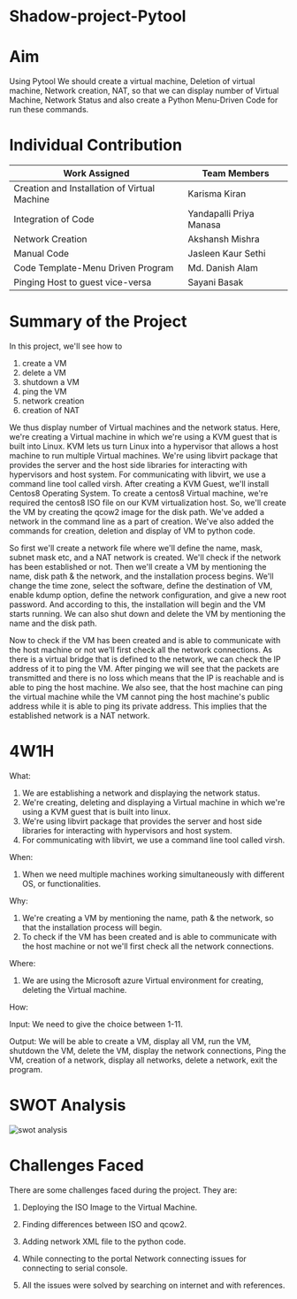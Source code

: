 # Shadow-project-Pytool

# Aim 
Using Pytool We should create a virtual machine, Deletion of virtual machine, Network creation, NAT, so that we can display number of Virtual Machine, Network Status and also create a Python Menu-Driven Code for run these commands.
# Individual Contribution
| Work Assigned | Team Members  |
| ------------- | ------------- |
| Creation and Installation of Virtual Machine  | Karisma Kiran  |
| Integration of Code  | Yandapalli Priya Manasa  |
| Network Creation  |  Akshansh Mishra  |
| Manual Code   |  Jasleen Kaur Sethi  |
| Code Template-Menu Driven Program  |  Md. Danish Alam  |
| Pinging Host to guest vice-versa  | Sayani Basak  |

# Summary of the Project
In this project, we'll see how to 
1. create a VM
2. delete a VM
3. shutdown a VM
4. ping the VM
5. network creation
6. creation of NAT

We thus display number of Virtual machines and the network status. Here, we're creating a Virtual machine in which we're using a KVM guest that is built into Linux. KVM lets us turn Linux into a hypervisor that allows a host machine to run multiple Virtual machines. We're using libvirt package that provides the server and the host side libraries for interacting with hypervisors and host system. For communicating with libvirt, we use a command line tool called virsh. After creating a KVM Guest, we'll install Centos8 Operating System. To create a centos8 Virtual machine, we're required the centos8 ISO file on our KVM virtualization host. So, we'll create the VM by creating the qcow2 image for the disk path. We've added a network in the command line as a part of creation. We've also added the commands for creation, deletion and display of VM to python code.

So first we'll create a network file where we'll define the name, mask, subnet mask etc, and a NAT network is created. We'll check if the network has been established or not. Then we'll create a VM by mentioning the name, disk path & the network, and the installation process begins. We'll change the time zone, select the software, define the destination of VM, enable kdump option, define the network configuration, and give a new root password. And according to this, the installation will begin and the VM starts running. We can also shut down and delete the VM by mentioning the name and the disk path.

Now to check if the VM has been created and is able to communicate with the host machine or not we'll first check all the network connections. As there is a virtual bridge that is defined to the network, we can check the IP address of it to ping the VM. After pinging we will see that the packets are transmitted and there is no loss which means that the IP is reachable and is able to ping the host machine. We also see, that the host machine can ping the virtual machine while the VM cannot ping the host machine's public address while it is able to ping its private address. This implies that the established network is a NAT network.

# 4W1H
What: 
1. We are establishing a network and displaying the network status.
2. We're creating, deleting and displaying a Virtual machine in which we're using a KVM guest that is built into linux. 
3. We're using libvirt package that provides the server and host side libraries for interacting with hypervisors and host system.  
4. For communicating with libvirt, we use a command line tool called virsh.  

When:
1. When we need multiple machines working simultaneously with different OS, or functionalities. 

Why:
1.  We're creating a VM by mentioning the name, path & the network, so that the installation process will begin.
2.  To check if the VM has been created and is able to communicate with the host machine or not we'll first check all the network connections. 

Where:
1. We are using the Microsoft azure Virtual environment for creating, deleting the Virtual machine.

How:

Input: We need to give the choice between 1-11. 

Output: We will be able to create a VM, display all VM, run the VM, shutdown the VM, delete the VM, display the network connections, Ping the VM, creation of a network, display all networks, delete a network, exit the program.

# SWOT Analysis

![swot analysis](https://user-images.githubusercontent.com/78854464/118943177-028a6780-b971-11eb-90a2-93cfda663e4b.png)


# Challenges Faced 
There are some challenges faced during the project. They are:


1. Deploying the ISO Image to the Virtual Machine.

2. Finding differences between ISO and qcow2.

3. Adding network XML file to the python code.

4. While connecting to the portal Network connecting issues for connecting to serial console.

5. All the issues were solved by searching on internet and with references.
